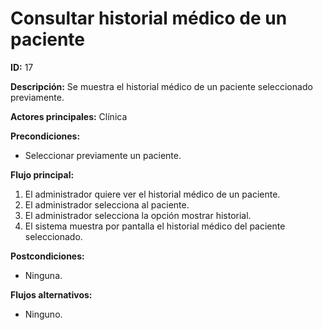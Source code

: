 # Consultar historial médico de un paciente

**ID:** 17

**Descripción:** Se muestra el historial médico de un paciente seleccionado previamente.

**Actores principales:** Clínica

**Precondiciones:**

* Seleccionar previamente un paciente.

**Flujo principal:**

1. El administrador quiere ver el historial médico de un paciente.
2. El administrador selecciona al paciente.
3. El administrador selecciona la opción mostrar historial.
4. El sistema muestra por pantalla el historial médico del paciente seleccionado.

**Postcondiciones:**

* Ninguna.

**Flujos alternativos:**

* Ninguno.
